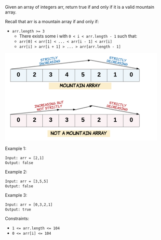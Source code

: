 Given an array of integers arr, return true if and only if it is a valid mountain array.

Recall that arr is a mountain array if and only if:

- `arr.length >= 3`
    - There exists some i with `0 < i < arr.length - 1` such that:
    - `arr[0] < arr[1] < ... < arr[i - 1] < arr[i]`
    - `arr[i] > arr[i + 1] > ... > arr[arr.length - 1]`

![Example](example.png)

Example 1:

```
Input: arr = [2,1]
Output: false
```

Example 2:

```
Input: arr = [3,5,5]
Output: false
```

Example 3:

```
Input: arr = [0,3,2,1]
Output: true
```

Constraints:

- `1 <= arr.length <= 104`
- `0 <= arr[i] <= 104`

